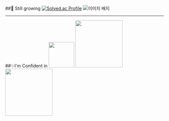 ##🌱 Still growing
[![Solved.ac Profile](http://mazassumnida.wtf/api/v2/generate_badge?boj=choe180115)](https://solved.ac/choe180115/) <img src="https://tryhackme-badges.s3.amazonaws.com/a01039574485.png" alt="이미지 배지" />


--------------------------------------------------------------------------------------------------
##✨I'm Confident in
<img src="https://img.shields.io/badge/C++-00599C.svg?&style=for-the-badge&logo=C++&logoColor=white" width="81"/> <img src="https://img.shields.io/badge/Ubuntu-E95420.svg?&style=for-the-badge&logo=Ubuntu&logoColor=white" width="150"/> <img src="https://img.shields.io/badge/Python-3776AB.svg?&style=for-the-badge&logo=Python&logoColor=yellow" width="150"/> 

